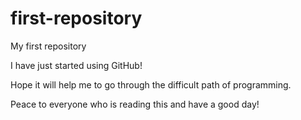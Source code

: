 # first-repository
My first repository

I have just started using GitHub! 

Hope it will help me to go through the difficult path of programming.

Peace to everyone who is reading this and have a good day!
